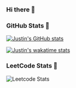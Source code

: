 ### Hi there 👋

<!--
**juskek/juskek** is a ✨ _special_ ✨ repository because its `README.md` (this file) appears on your GitHub profile.

Here are some ideas to get you started:

- 🔭 I’m currently working on ...
- 🌱 I’m currently learning ...
- 👯 I’m looking to collaborate on ...
- 🤔 I’m looking for help with ...
- 💬 Ask me about ...
- 📫 How to reach me: ...
- 😄 Pronouns: ...
- ⚡ Fun fact: ...
-->

### GitHub Stats 👾
[![Justin's GitHub stats](https://github-readme-stats.vercel.app/api?username=juskek)](https://github.com/anuraghazra/github-readme-stats)

<!-- [![Top Langs](https://github-readme-stats.vercel.app/api/top-langs/?username=juskek&exclude_repo=stonks&hide=SWIG)](https://github.com/anuraghazra/github-readme-stats) -->

[![Justin's wakatime stats](https://github-readme-stats.vercel.app/api/wakatime?username=juskek)](https://github.com/anuraghazra/github-readme-stats)

### LeetCode Stats 🧪
![Leetcode Stats](https://leetcard.jacoblin.cool/justkek)

